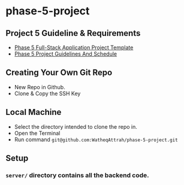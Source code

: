 # phase-5-project
## Project 5 Guideline & Requirements
- [Phase 5 Full-Stack Application Project Template](https://my.learn.co/courses/655/pages/phase-5-full-stack-application-project-template?module_item_id=90938)
- [Phase 5 Project Guidelines And Schedule](https://my.learn.co/courses/655/pages/phase-5-project-guidelines-and-schedule?module_item_id=83806)

## Creating Your Own Git Repo
- New Repo in Github.
- Clone & Copy the SSH Key

## Local Machine 
- Select the directory intended to clone the repo in.
- Open the Terminal  
- Run command `git@github.com:WatheqAttrah/phase-5-project.git`

## Setup

### `server/` directory contains all the backend code.


